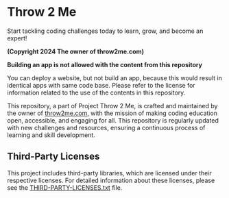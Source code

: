 # Throw 2 Me
Start tackling coding challenges today to learn, grow, and become an expert!

**(Copyright 2024 The owner of throw2me.com)**

**Building an app is not allowed with the content from this repository**

You can deploy a website, but not build an app, because this would result in identical apps with same code base.
Please refer to the license for information related to the use of the contents in this repository.

This repository, a part of Project Throw 2 Me, is crafted and maintained by the owner of [throw2me.com](https://throw2me.com), with the mission of making coding education open, accessible, and engaging for all. This repository is regularly updated with new challenges and resources, ensuring a continuous process of learning and skill development. 

## Third-Party Licenses

This project includes third-party libraries, which are licensed under their respective licenses. For detailed information about these licenses, please see the [THIRD-PARTY-LICENSES.txt](THIRD-PARTY-LICENSES.txt) file.
